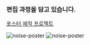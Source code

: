 ### 편집 과정을 담고 있습니다.
[포스터 제작 프로젝트](https://github.com/users/pory42/projects/3)

![noise-poster](https://user-images.githubusercontent.com/51067403/206861748-51c01efa-1c19-4c01-badb-3d720bd92435.jpg)
![noise-poster](https://user-images.githubusercontent.com/51067403/206861754-a45fdbf0-5c40-46a2-8402-d7c92a7afd17.jpg)
